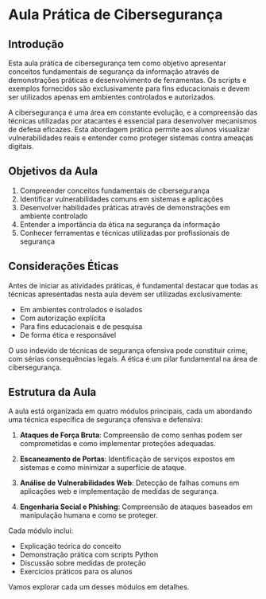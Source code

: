 # Aula Prática de Cibersegurança

## Introdução

Esta aula prática de cibersegurança tem como objetivo apresentar conceitos fundamentais de segurança da informação através de demonstrações práticas e desenvolvimento de ferramentas. Os scripts e exemplos fornecidos são exclusivamente para fins educacionais e devem ser utilizados apenas em ambientes controlados e autorizados.

A cibersegurança é uma área em constante evolução, e a compreensão das técnicas utilizadas por atacantes é essencial para desenvolver mecanismos de defesa eficazes. Esta abordagem prática permite aos alunos visualizar vulnerabilidades reais e entender como proteger sistemas contra ameaças digitais.

## Objetivos da Aula

1. Compreender conceitos fundamentais de cibersegurança
2. Identificar vulnerabilidades comuns em sistemas e aplicações
3. Desenvolver habilidades práticas através de demonstrações em ambiente controlado
4. Entender a importância da ética na segurança da informação
5. Conhecer ferramentas e técnicas utilizadas por profissionais de segurança

## Considerações Éticas

Antes de iniciar as atividades práticas, é fundamental destacar que todas as técnicas apresentadas nesta aula devem ser utilizadas exclusivamente:

- Em ambientes controlados e isolados
- Com autorização explícita
- Para fins educacionais e de pesquisa
- De forma ética e responsável

O uso indevido de técnicas de segurança ofensiva pode constituir crime, com sérias consequências legais. A ética é um pilar fundamental na área de cibersegurança.

## Estrutura da Aula

A aula está organizada em quatro módulos principais, cada um abordando uma técnica específica de segurança ofensiva e defensiva:

1. **Ataques de Força Bruta**: Compreensão de como senhas podem ser comprometidas e como implementar proteções adequadas.

2. **Escaneamento de Portas**: Identificação de serviços expostos em sistemas e como minimizar a superfície de ataque.

3. **Análise de Vulnerabilidades Web**: Detecção de falhas comuns em aplicações web e implementação de medidas de segurança.

4. **Engenharia Social e Phishing**: Compreensão de ataques baseados em manipulação humana e como se proteger.

Cada módulo inclui:
- Explicação teórica do conceito
- Demonstração prática com scripts Python
- Discussão sobre medidas de proteção
- Exercícios práticos para os alunos

Vamos explorar cada um desses módulos em detalhes.
